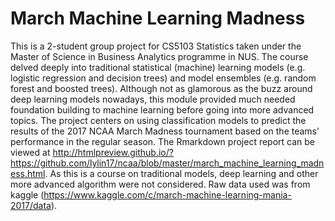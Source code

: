 # March Machine Learning Madness

This is a 2-student group project for CS5103 Statistics taken under the Master of Science in Business Analytics programme in NUS. The course delved deeply into traditional statistical (machine) learning models (e.g. logistic regression and decision trees) and model ensembles (e.g. random forest and boosted trees). Although not as glamorous as the buzz around deep learning models nowadays, this module provided much needed foundation building to machine learning before going into more advanced topics. The project centers on using classification models to predict the results of the 2017 NCAA March Madness tournament based on the teams’ performance in the regular season. The Rmarkdown project report can be viewed at http://htmlpreview.github.io/?https://github.com/lylin17/ncaa/blob/master/march_machine_learning_madness.html. As this is a course on traditional models, deep learning and other more advanced algorithm were not considered. Raw data used was from kaggle (https://www.kaggle.com/c/march-machine-learning-mania-2017/data).
